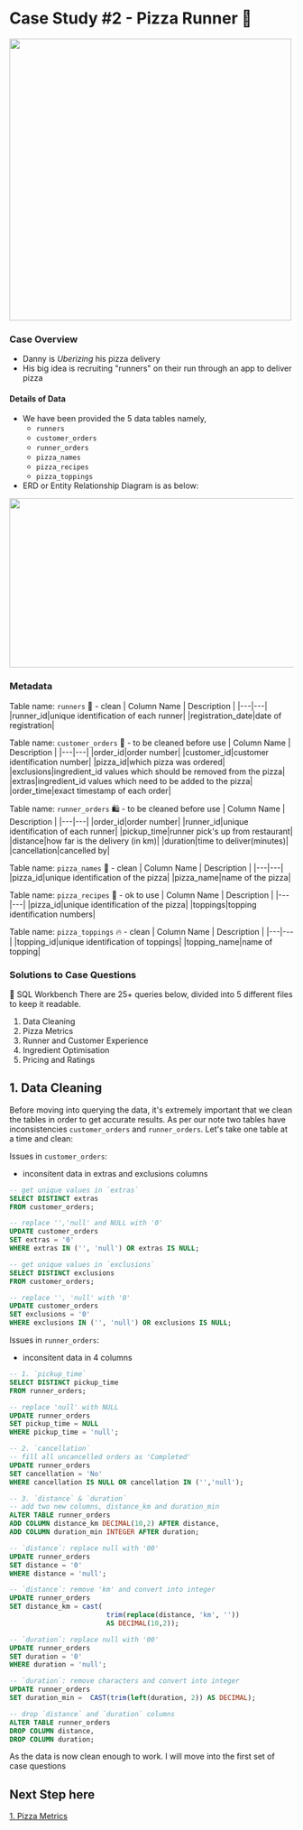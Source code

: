 #  Case Study #2 - Pizza Runner 🍕

<img src="https://github.com/datatoolbelt/8-Week-SQL-Challenge/assets/161499632/2e68c725-a992-4c21-8760-cfa216edb304" width="500" height="500" />

### Case Overview
* Danny is *Uberizing* his pizza delivery
* His big idea is recruiting "runners" on their run through an app to deliver pizza

#### Details of Data
* We have been provided the 5 data tables namely,
    - `runners`
    - `customer_orders`
    - `runner_orders`
    - `pizza_names`
    - `pizza_recipes`
    - `pizza_toppings`
* ERD or Entity Relationship Diagram is as below:

<img src="https://github.com/datatoolbelt/8-Week-SQL-Challenge/assets/161499632/d21d2817-084f-4a54-a230-b799b945b810" width="600" height="300" />

### Metadata

Table name: `runners` 🏃 - clean
| Column Name | Description | 
|---|---|
|runner_id|unique identification of each runner|
|registration_date|date of registration|

Table name: `customer_orders` 📝 - to be cleaned before use
| Column Name | Description | 
|---|---|
|order_id|order number|
|customer_id|customer identification number|
|pizza_id|which pizza was ordered|
|exclusions|ingredient_id values which should be removed from the pizza|
|extras|ingredient_id values which need to be added to the pizza|
|order_time|exact timestamp of each order|

Table name: `runner_orders` 🛍️ - to be cleaned before use
| Column Name | Description | 
|---|---|
|order_id|order number|
|runner_id|unique identification of each runner|
|pickup_time|runner pick's up from restaurant|
|distance|how far is the delivery (in km)|
|duration|time to deliver(minutes)|
|cancellation|cancelled by|

Table name: `pizza_names` 🍕 - clean
| Column Name | Description | 
|---|---|
|pizza_id|unique identification of the pizza|
|pizza_name|name of the pizza|

Table name: `pizza_recipes` 📔 - ok to use
| Column Name | Description | 
|---|---|
|pizza_id|unique identification of the pizza|
|toppings|topping identification numbers|

Table name: `pizza_toppings` 🔥 - clean
| Column Name | Description | 
|---|---|
|topping_id|unique identification of toppings|
|topping_name|name of topping|

### Solutions to Case Questions
🧰 SQL Workbench
There are 25+ queries below, divided into 5 different files to keep it readable.
1. Data Cleaning
2. Pizza Metrics
3. Runner and Customer Experience
4. Ingredient Optimisation
5. Pricing and Ratings

## 1. Data Cleaning
Before moving into querying the data, it's extremely important that we clean the tables in order to get accurate results. As per our note two tables have inconsistencies `customer_orders` and `runner_orders`.
Let's take one table at a time and clean:

Issues in `customer_orders`:
- inconsitent data in extras and exclusions columns

```sql
-- get unique values in `extras`
SELECT DISTINCT extras
FROM customer_orders;

-- replace '','null' and NULL with '0'
UPDATE customer_orders
SET extras = '0'
WHERE extras IN ('', 'null') OR extras IS NULL;

-- get unique values in `exclusions`
SELECT DISTINCT exclusions
FROM customer_orders;

-- replace '', 'null' with '0'
UPDATE customer_orders
SET exclusions = '0'
WHERE exclusions IN ('', 'null') OR exclusions IS NULL;
```

Issues in `runner_orders`:
- inconsitent data in 4 columns

```sql
-- 1. `pickup_time`
SELECT DISTINCT pickup_time
FROM runner_orders;

-- replace 'null' with NULL
UPDATE runner_orders
SET pickup_time = NULL
WHERE pickup_time = 'null';

-- 2. `cancellation`
-- fill all uncancelled orders as 'Completed'
UPDATE runner_orders
SET cancellation = 'No'
WHERE cancellation IS NULL OR cancellation IN ('','null');

-- 3. `distance` & `duration`
-- add two new columns, distance_km and duration_min
ALTER TABLE runner_orders
ADD COLUMN distance_km DECIMAL(10,2) AFTER distance,
ADD COLUMN duration_min INTEGER AFTER duration;

-- `distance`: replace null with '00'
UPDATE runner_orders
SET distance = '0'
WHERE distance = 'null';

-- `distance`: remove 'km' and convert into integer
UPDATE runner_orders
SET distance_km = cast(
						trim(replace(distance, 'km', '')) 
                        AS DECIMAL(10,2));

-- `duration`: replace null with '00'
UPDATE runner_orders
SET duration = '0'
WHERE duration = 'null';

-- `duration`: remove characters and convert into integer
UPDATE runner_orders 
SET duration_min =	CAST(trim(left(duration, 2)) AS DECIMAL);

-- drop `distance` and `duration` columns
ALTER TABLE runner_orders
DROP COLUMN distance,
DROP COLUMN duration;
```

As the data is now clean enough to work. I will move into the first set of case questions 

## Next Step here
[1. Pizza Metrics](https://github.com/datatoolbelt/8-Week-SQL-Challenge/blob/8540424042c50e5e7e365402c4f3d7bcc2875ce0/Case%20Study%20%232%20-%20Pizza%20Runner%20/1.%20Pizza%20Metrics.md)
